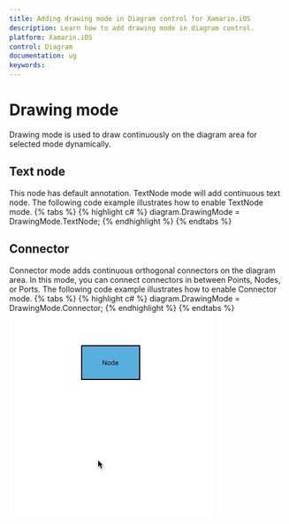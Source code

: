 ```yaml
---
title: Adding drawing mode in Diagram control for Xamarin.iOS
description: Learn how to add drawing mode in diagram control.
platform: Xamarin.iOS
control: Diagram
documentation: ug
keywords: 
---
```

# Drawing mode
Drawing mode is used to draw continuously on the diagram area for selected mode dynamically.

## Text node
This node has default annotation. TextNode mode will add continuous text node. The following code example illustrates how to enable TextNode mode.
{% tabs %}
{% highlight c# %}
diagram.DrawingMode = DrawingMode.TextNode;
{% endhighlight %}
{% endtabs %}

## Connector
Connector mode adds continuous orthogonal connectors on the diagram area. In this mode, you can connect connectors in between Points, Nodes, or Ports. The following code example illustrates how to enable Connector mode.
{% tabs %}
{% highlight c# %}
diagram.DrawingMode = DrawingMode.Connector;
{% endhighlight %}
{% endtabs %}
![Drawing mode in Xamarin.iOS diagram](DrawingMode_images/DrawingMode.gif)

